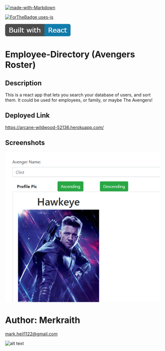 
[![made-with-Markdown](https://img.shields.io/badge/Made%20with-Markdown-1f425f.svg)](http://commonmark.org)

[![ForTheBadge uses-js](http://ForTheBadge.com/images/badges/uses-js.svg)](http://ForTheBadge.com)

![BuiltwithReact](/react.png)

# Employee-Directory (Avengers Roster)



## Description

This is a react app that lets you search your database of users, and sort them.  It could be used for employees, or family, or maybe The Avengers!




## Deployed Link

https://arcane-wildwood-52136.herokuapp.com/

## Screenshots
 
![avengers](/avengers.png)



# Author: Merkraith

mark.heil1122@gmail.com

![alt text](https://github.com/Merkraith.png)